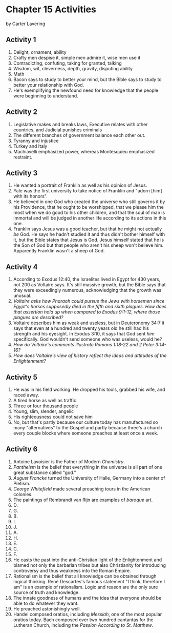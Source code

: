 # Chapter 15 Activities

by Carter Lavering

## Activity 1

1. Delight, ornament, ability
2. Crafty men despise it, simple men admire it, wise men use it
3. Contradicting, confuting, taking for granted, talking
4. Wisdom, wit, cleverness, depth, gravity, disputing ability
5. Math
6. Bacon says to study to better your mind, but the Bible says to study to better your relationship with God.
7. He's exemplifying the newfound need for knowledge that the people were beginning to understand.

## Activity 2

1. Legislative makes and breaks laws, Executive relates with other countries, and Judicial punishes criminals
2. The different branches of government balance each other out.
3. Tyranny and injustice
4. Turkey and Italy
5. Machiavelli emphasized power, whereas Montesquieu emphasized restraint.

## Activity 3

1. He wanted a portrait of Franklin as well as his opinion of Jesus.
2. Yale was the first university to take notice of Franklin and "adorn [him] with its honors".
3. He believed in one God who created the universe who still governs it by his Providence, that he ought to be worshipped, that we please him the most when we do good to his other children, and that the soul of man is immortal and will be judged in another life according to its actions in this one.
4. Franklin says Jesus was a good teacher, but that he might not actually _be_ God. He says he hadn't studied it and thus didn't bother himself with it, but the Bible states that Jesus is God. Jesus himself stated that he is the Son of God but that people who aren't his sheep won't believe him. Apparently Franklin wasn't a sheep of God.

## Activity 4

1. According to Exodus 12:40, the Israelites lived in Egypt for 430 years, not 200 as Voltaire says.  It's still massive growth, but the Bible says that they were exceedingly numerous, acknowledging that the growth was unusual.
2. _Voltaire asks how Pharaoh could pursue the Jews with horsemen since Egypt's horses supposedly died in the fifth and sixth plagues. How does that assertion hold up when compared to Exodus 9:1-12, where those plagues are described?_
3. Voltaire describes him as weak and useless, but in Deuteronomy 34:7 it says that even at a hundred and twenty years old he still had his strength and his eyesight. In Exodus 3:10, it says that God sent _him_ specifically. God wouldn't send someone who was useless, would he?
4. _How do Voltaire's comments illustrate Romans 1:18-22 and 2 Peter 3:14-16?_
5. _How does Voltaire's view of history reflect the ideas and attitudes of the Enlightenment?_

## Activity 5

1. He was in his field working. He dropped his tools, grabbed his wife, and raced away.
2. A tired horse as well as traffic.
3. Three or four thousand people
4. Young, slim, slender, angelic
5. His righteousness could not save him
6. No, but that's partly because our culture today has manufactured so many "alternatives" to the Gospel and partly because three's a church every couple blocks where someone preaches at least once a week.

## Activity 6

1.  Antoine Lavoisier is the Father of Modern _Chemistry_.
2.  _Pantheism_ is the belief that everything in the universe is all part of one great substance called "god."
3.  _August Francke_ turned the University of Halle, Germany into a center of Pietism.
4.  _George Whitefield_ made several preaching tours in the American colonies.
5.  The paintings of Rembrandt van Rijn are examples of _baroque_ art.
6.  D.
7.  G.
8.  B.
9.  I.
10. J.
11. A.
12. H.
13. E.
14. C.
15. F.
16. He casts the past into the anti-Christian light of the Enlightenment and blamed not only the barbarian tribes but also Christianity for introducing controversy and thus weakness into the Roman Empire.
17. Rationalism is the belief that all knowledge can be obtained through logical thinking. René Descartes's famous statement "I think, therefore I am" is an example of rationalism. Logic and reason are the only sure source of truth and knowledge.
18. The innate goodness of humans and the idea that everyone should be able to do whatever they want.
19. He preached astonishingly well.
20. Handel composed oratios, including _Messiah_, one of the most popular oratios today. Bach composed over two hundred cantantas for the Lutheran Church, including the _Passion According to St. Matthew_.
